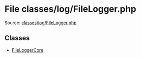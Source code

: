 File classes/log/FileLogger.php
=========

Source: [classes/log/FileLogger.php](https://github.com/PrestaShop/PrestaShop/blob/1.5.6.1/classes/log/FileLogger.php)


Classes
-------

* [FileLoggerCore](class.FileLoggerCore.md)

